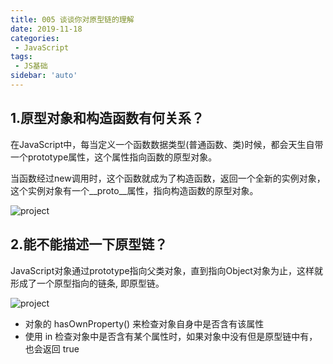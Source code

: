 ```yaml
---
title: 005 谈谈你对原型链的理解
date: 2019-11-18
categories: 
 - JavaScript
tags:
 - JS基础
sidebar: 'auto'
---
```

## 1.原型对象和构造函数有何关系？

在JavaScript中，每当定义一个函数数据类型(普通函数、类)时候，都会天生自带一个prototype属性，这个属性指向函数的原型对象。

当函数经过new调用时，这个函数就成为了构造函数，返回一个全新的实例对象，这个实例对象有一个__proto__属性，指向构造函数的原型对象。

<img :src="$withBase('/017/1.jpg')" alt="project"></img>

## 2.能不能描述一下原型链？

JavaScript对象通过prototype指向父类对象，直到指向Object对象为止，这样就形成了一个原型指向的链条, 即原型链。

<img :src="$withBase('/017/2.jpg')" alt="project"></img>


- 对象的 hasOwnProperty() 来检查对象自身中是否含有该属性
- 使用 in 检查对象中是否含有某个属性时，如果对象中没有但是原型链中有，也会返回 true